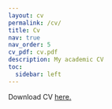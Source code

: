 ```yaml
---
layout: cv
permalink: /cv/
title: Cv
nav: true
nav_order: 5
cv_pdf: cv.pdf
description: My academic CV
toc:
  sidebar: left
---
```

<!-- <u><a href="{{https://scholar.google.com/citations?user=3Pb203IAAAAJ}}">Google Scholar</a> profile.</u> -->

<!-- Download CV [here](https://github.com/saidul-islam98/saidul-islam98.github.io/blob/master/assets/pdf/cv.pdf). -->
Download CV <u><a href="{{https://github.com/saidul-islam98/saidul-islam98.github.io/blob/master/assets/pdf/cv.pdf}}">here</a>.</u>
